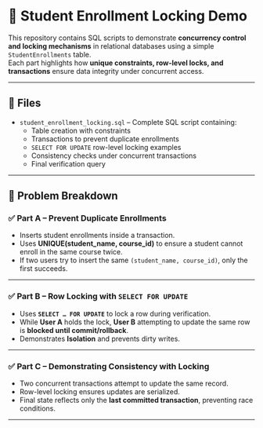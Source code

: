 # 📘 Student Enrollment Locking Demo

This repository contains SQL scripts to demonstrate **concurrency control and locking mechanisms** in relational databases using a simple `StudentEnrollments` table.  
Each part highlights how **unique constraints, row-level locks, and transactions** ensure data integrity under concurrent access.

---

## 📂 Files
- `student_enrollment_locking.sql` – Complete SQL script containing:
  - Table creation with constraints  
  - Transactions to prevent duplicate enrollments  
  - `SELECT FOR UPDATE` row-level locking examples  
  - Consistency checks under concurrent transactions  
  - Final verification query  

---

## 📝 Problem Breakdown

### ✅ Part A – Prevent Duplicate Enrollments  
- Inserts student enrollments inside a transaction.  
- Uses **UNIQUE(student_name, course_id)** to ensure a student cannot enroll in the same course twice.  
- If two users try to insert the same `(student_name, course_id)`, only the first succeeds.  

---

### ✅ Part B – Row Locking with `SELECT FOR UPDATE`  
- Uses **`SELECT … FOR UPDATE`** to lock a row during verification.  
- While **User A** holds the lock, **User B** attempting to update the same row is **blocked until commit/rollback**.  
- Demonstrates **Isolation** and prevents dirty writes.  

---

### ✅ Part C – Demonstrating Consistency with Locking  
- Two concurrent transactions attempt to update the same record.  
- Row-level locking ensures updates are serialized.  
- Final state reflects only the **last committed transaction**, preventing race conditions.  

---

